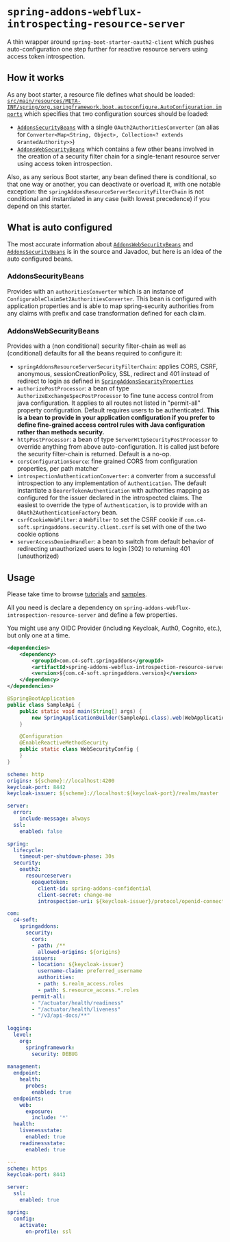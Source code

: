 # `spring-addons-webflux-introspecting-resource-server`
A thin wrapper around `spring-boot-starter-oauth2-client` which pushes auto-configuration one step further for reactive resource servers using access token introspection.

## How it works
As any boot starter, a resource file defines what should be loaded: [`src/main/resources/META-INF/spring/org.springframework.boot.autoconfigure.AutoConfiguration.imports`](https://github.com/ch4mpy/spring-addons/blob/master/webflux/spring-addons-webflux-introspecting-resource-server/src/main/resources/META-INF/spring/org.springframework.boot.autoconfigure.AutoConfiguration.imports) which specifies that two configuration sources should be loaded:
- [`AddonsSecurityBeans`](https://github.com/ch4mpy/spring-addons/blob/master/webflux/spring-addons-webflux-introspecting-resource-server/src/main/java/com/c4_soft/springaddons/security/oauth2/config/synchronised/AddonsSecurityBeans.java) with a single `OAuth2AuthoritiesConverter` (an alias for `Converter<Map<String, Object>, Collection<? extends GrantedAuthority>>`)
- [`AddonsWebSecurityBeans`](https://github.com/ch4mpy/spring-addons/blob/master/webflux/spring-addons-webflux-introspecting-resource-server/src/main/java/com/c4_soft/springaddons/security/oauth2/config/synchronised/AddonsWebSecurityBeans.java) which contains a few other beans involved in the creation of a security filter chain for a single-tenant resource server using access token introspection.

Also, as any serious Boot starter, any bean defined there is conditional, so that one way or another, you can deactivate or overload it, with one notable exception: the `springAddonsResourceServerSecurityFilterChain` is not conditional and instantiated in any case (with lowest precedence) if you depend on this starter.

## What is auto configured
The most accurate information about [`AddonsWebSecurityBeans`](https://github.com/ch4mpy/spring-addons/blob/master/webflux/spring-addons-webflux-introspecting-resource-server/src/main/java/com/c4_soft/springaddons/security/oauth2/config/synchronised/AddonsWebSecurityBeans.java) and [`AddonsSecurityBeans`](https://github.com/ch4mpy/spring-addons/blob/master/webflux/spring-addons-webflux-introspecting-resource-server/src/main/java/com/c4_soft/springaddons/security/oauth2/config/synchronised/AddonsSecurityBeans.java) is in the source and Javadoc, but here is an idea of the auto configured beans.

### AddonsSecurityBeans
Provides with an `authoritiesConverter` which is an instance of `ConfigurableClaimSet2AuthoritiesConverter`. This bean is configured with application properties and is able to map spring-security authorities from any claims with prefix and case transformation defined for each claim.

### AddonsWebSecurityBeans
Provides with a (non conditional) security filter-chain as well as (conditional) defaults for all the beans required to configure it:
- `springAddonsResourceServerSecurityFilterChain`: applies CORS, CSRF, anonymous, sessionCreationPolicy, SSL, redirect and 401 instead of redirect to login as defined in [`SpringAddonsSecurityProperties`](https://github.com/ch4mpy/spring-addons/blob/master/spring-addons-oauth2/src/main/java/com/c4_soft/springaddons/security/oauth2/config/SpringAddonsSecurityProperties.java)
- `authorizePostProcessor`: a bean of type `AuthorizeExchangeSpecPostProcessor` to fine tune access control from java configuration. It applies to all routes not listed in "permit-all" property configuration. Default requires users to be authenticated. **This is a bean to provide in your application configuration if you prefer to define fine-grained access control rules with Java configuration rather than methods security.**
- `httpPostProcessor`: a bean of type `ServerHttpSecurityPostProcessor` to override anything from above auto-configuration. It is called just before the security filter-chain is returned. Default is a no-op.
- `corsConfigurationSource`: fine grained CORS from configuration properties, per path matcher
- `introspectionAuthenticationConverter`: a converter from a successful introspection to any implementation of `Authentication`. The default instantiate a `BearerTokenAuthentication` with authorities mapping as configured for the issuer declared in the introspected claims. The easiest to override the type of `Authentication`, is to provide with an `OAuth2AuthenticationFactory` bean.
- `csrfCookieWebFilter`: a `WebFilter` to set the CSRF cookie if `com.c4-soft.springaddons.security.client.csrf` is set with one of the two cookie options
- `serverAccessDeniedHandler`: a bean to switch from default behavior of redirecting unauthorized users to login (302) to returning 401 (unauthorized)

## Usage
Please take time to browse [tutorials](https://github.com/ch4mpy/spring-addons/tree/master/samples/tutorials) and [samples](https://github.com/ch4mpy/spring-addons/tree/master/samples).

All you need is declare a dependency on `spring-addons-webflux-introspection-resource-server` and define a few properties.

You might use any OIDC Provider (including Keycloak, Auth0, Cognito, etc.), but only one at a time.

``` xml
<dependencies>
    <dependency>
        <groupId>com.c4-soft.springaddons</groupId>
        <artifactId>spring-addons-webflux-introspection-resource-server</artifactId>
        <version>${com.c4-soft.springaddons.version}</version>
    </dependency>
</dependencies>
```
``` java
@SpringBootApplication
public class SampleApi {
    public static void main(String[] args) {
        new SpringApplicationBuilder(SampleApi.class).web(WebApplicationType.REACTIVE).run(args);
    }

    @Configuration
    @EnableReactiveMethodSecurity
    public static class WebSecurityConfig {
    }
}
```
```yaml
scheme: http
origins: ${scheme}://localhost:4200
keycloak-port: 8442
keycloak-issuer: ${scheme}://localhost:${keycloak-port}/realms/master

server:
  error:
    include-message: always
  ssl:
    enabled: false

spring:
  lifecycle:
    timeout-per-shutdown-phase: 30s
  security:
    oauth2:
      resourceserver:
        opaquetoken:
          client-id: spring-addons-confidential
          client-secret: change-me
          introspection-uri: ${keycloak-issuer}/protocol/openid-connect/token/introspect

com:
  c4-soft:
    springaddons:
      security:
        cors:
        - path: /**
          allowed-origins: ${origins}
        issuers:
        - location: ${keycloak-issuer}
          username-claim: preferred_username
          authorities:
          - path: $.realm_access.roles
          - path: $.resource_access.*.roles
        permit-all: 
        - "/actuator/health/readiness"
        - "/actuator/health/liveness"
        - "/v3/api-docs/**"
        
logging:
  level:
    org:
      springframework:
        security: DEBUG
        
management:
  endpoint:
    health:
      probes:
        enabled: true
  endpoints:
    web:
      exposure:
        include: '*'
  health:
    livenessstate:
      enabled: true
    readinessstate:
      enabled: true

---
scheme: https
keycloak-port: 8443

server:
  ssl:
    enabled: true

spring:
  config:
    activate:
      on-profile: ssl

```
